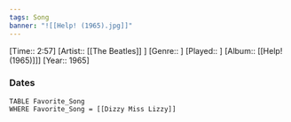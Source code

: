 ```yaml
---
tags: Song  
banner: "![[Help! (1965).jpg]]"
---
```

[Time:: 2:57]
[Artist:: [[The Beatles]] ]
[Genre:: ]
[Played:: ]
[Album:: [[Help! (1965)]]]
[Year:: 1965]
### Dates
````dataview
TABLE Favorite_Song
WHERE Favorite_Song = [[Dizzy Miss Lizzy]]
````